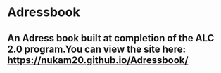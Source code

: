 # Adressbook
## An Adress book built at completion of the ALC 2.0 program.You can view the site here: https://nukam20.github.io/Adressbook/
